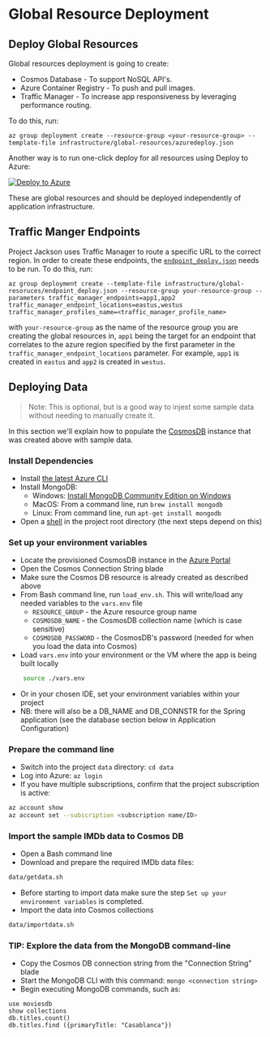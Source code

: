 # Global Resource Deployment

## Deploy Global Resources

Global resources deployment is going to create:
- Cosmos Database - To support NoSQL API's.
- Azure Container Registry - To push and pull images.
- Traffic Manager - To increase app responsiveness by leveraging performance routing.

To do this, run:
```
az group deployment create --resource-group <your-resource-group> --template-file infrastructure/global-resources/azuredeploy.json
```

Another way is to run one-click deploy for all resources using Deploy to Azure:

[![Deploy to Azure](http://azuredeploy.net/deploybutton.png)](https://azuredeploy.net/)

These are global resources and should be deployed independently of application infrastructure.

## Traffic Manger Endpoints

Project Jackson uses Traffic Manager to route a specific URL to the correct region. In order to create these endpoints, the [`endpoint_deploy.json`](./endpoint_deploy.json) needs to be run. To do this, run:

```
az group deployment create --template-file infrastructure/global-resoruces/endpoint_deploy.json --resource-group your-resource-group --parameters traffic_manager_endpoints=app1,app2 traffic_manager_endpoint_locations=eastus,westus traffic_manager_profiles_name=<traffic_manager_profile_name>
```

with `your-resource-group` as the name of the resource group you are creating the global resources in, `app1` being the target for an endpoint that correlates to the azure region specified by the first parameter in the `traffic_manager_endpoint_locations` parameter. For example, `app1` is created in `eastus` and `app2` is created in `westus`.

## Deploying Data

> Note: This is optional, but is a good way to injest some sample data without needing to manually create it.

In this section we'll explain how to populate the [CosmosDB](https://azure.microsoft.com/en-us/services/cosmos-db/) instance that was created above with sample data.

### Install Dependencies

* Install [the latest Azure CLI](https://docs.microsoft.com/en-us/cli/azure/install-azure-cli?view=azure-cli-latest)
* Install MongoDB:
  * Windows: [Install MongoDB Community Edition on Windows](https://docs.mongodb.com/v3.2/tutorial/install-mongodb-on-windows/)
  * MacOS: From a command line, run `brew install mongodb`
  * Linux: From command line, run `apt-get install mongodb`
* Open a [shell](https://en.wikipedia.org/wiki/Shell_%28computing%29) in the project root directory (the next steps depend on this)

### Set up your environment variables

- Locate the provisioned CosmosDB instance in the [Azure Portal](https://portal.azure.com)
- Open the Cosmos Connection String blade
- Make sure the Cosmos DB resource is already created as described above
- From Bash command line, run `load_env.sh`. This will write/load any needed variables to the `vars.env` file
  - `RESOURCE_GROUP` - the Azure resource group name
  - `COSMOSDB_NAME` - the CosmosDB collection name (which is case sensitive)
  - `COSMOSDB_PASSWORD` - the CosmosDB's password (needed for when you load the data into Cosmos)
- Load `vars.env` into your environment or the VM where the app is being built locally
``` bash
    source ./vars.env
```
  - Or in your chosen IDE, set your environment variables within your project
- NB: there will also be a DB_NAME and DB_CONNSTR for the Spring application (see the database section below in Application Configuration)

### Prepare the command line

- Switch into the project `data` directory: `cd data`
- Log into Azure: `az login`
- If you have multiple subscriptions, confirm that the project subscription is active:

``` Bash
az account show
az account set --subscription <subscription name/ID>
```

### Import the sample IMDb data to Cosmos DB

- Open a Bash command line
- Download and prepare the required IMDb data files:

``` Bash
data/getdata.sh
```

- Before starting to import data make sure the step `Set up your environment variables` is completed.
- Import the data into Cosmos collections

``` Bash
data/importdata.sh
```

### TIP: Explore the data from the MongoDB command-line

- Copy the Cosmos DB connection string from the "Connection String" blade
- Start the MongoDB CLI with this command: `mongo <connection string>`
- Begin executing MongoDB commands, such as:

``` Mongo
use moviesdb
show collections
db.titles.count()
db.titles.find ({primaryTitle: "Casablanca"})
```
